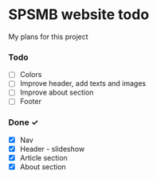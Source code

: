 # SPSMB website todo

My plans for this project

### Todo

- [ ] Colors
- [ ] Improve header, add texts and images
- [ ] Improve about section
- [ ] Footer

### Done ✓

- [x] Nav
- [x] Header - slideshow
- [x] Article section
- [x] About section